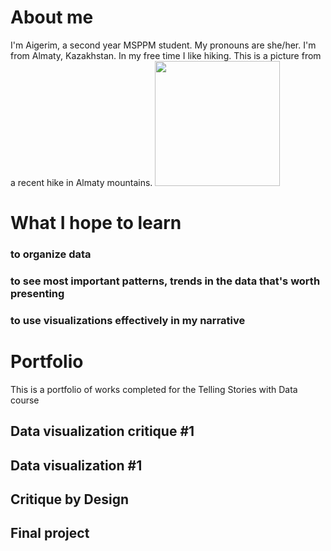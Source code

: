 # About me

I'm Aigerim, a second year MSPPM student. My pronouns are she/her. I'm from Almaty, Kazakhstan. In my free time I like hiking. 
This is a picture from a recent hike in Almaty mountains.
<img src = 'C938D137-2CF8-44A6-A793-C0A6B87BF0A9.heic' width = '200'/>


# What I hope to learn 
### to organize data 
### to see most important patterns, trends in the data that's worth presenting
### to use visualizations effectively in my narrative

# Portfolio
This is a portfolio of works completed for the Telling Stories with Data course

## Data visualization critique #1
## Data visualization #1
## Critique by Design
## Final project
